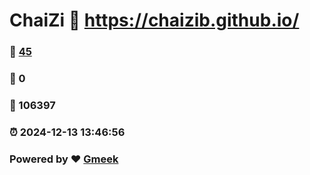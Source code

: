 # ChaiZi :link: https://chaizib.github.io/ 
### :page_facing_up: [45](https://chaizib.github.io//tag.html) 
### :speech_balloon: 0 
### :hibiscus: 106397 
### :alarm_clock: 2024-12-13 13:46:56 
### Powered by :heart: [Gmeek](https://github.com/Meekdai/Gmeek)
